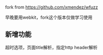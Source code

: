fork from https://github.com/xmendez/wfuzz

早晚要用webkit，fork这个版本仅做学习使用

## 新增功能
超时选项，页面title解析，指定http header解析
